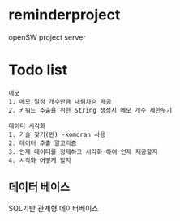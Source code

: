 # reminderproject
 openSW project server

# Todo list
    메모
    1. 메모 일정 개수만큼 내림차순 제공 
    2. 키워드 추출을 위한 String 생성시 메모 개수 제한두기

    데이터 시각화
    1. 기술 찾기(완) -komoran 사용
    2. 데이터 추출 알고리즘 
    3. 언제 데이터를 정제하고 시각화 하여 언제 제공할지
    4. 시각화 어떻게 할지

## 데이터 베이스
SQL기반 관계형 데이터베이스
